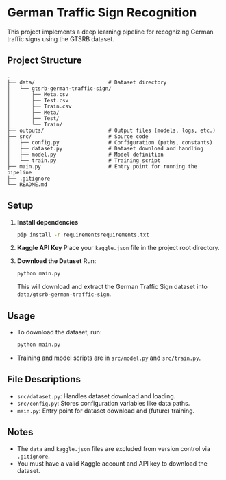 # German Traffic Sign Recognition

This project implements a deep learning pipeline for recognizing German traffic signs using the GTSRB dataset.

## Project Structure

```
.
├── data/                        # Dataset directory
│   └── gtsrb-german-traffic-sign/
│       ├── Meta.csv
│       ├── Test.csv
│       ├── Train.csv
│       ├── Meta/
│       ├── Test/
│       └── Train/
├── outputs/                     # Output files (models, logs, etc.)
├── src/                         # Source code
│   ├── config.py                # Configuration (paths, constants)
│   ├── dataset.py               # Dataset download and handling
│   ├── model.py                 # Model definition
│   └── train.py                 # Training script
├── main.py                      # Entry point for running the pipeline
├── .gitignore
└── README.md
```

## Setup

1. **Install dependencies**

   ```sh
   pip install -r requirementsrequirements.txt
   ```

2. **Kaggle API Key**
   Place your `kaggle.json` file in the project root directory.

3. **Download the Dataset**
   Run:
   ```sh
   python main.py
   ```
   This will download and extract the German Traffic Sign dataset into `data/gtsrb-german-traffic-sign`.

## Usage

- To download the dataset, run:
  ```sh
  python main.py
  ```
- Training and model scripts are in `src/model.py` and `src/train.py`.

## File Descriptions

- `src/dataset.py`: Handles dataset download and loading.
- `src/config.py`: Stores configuration variables like data paths.
- `main.py`: Entry point for dataset download and (future) training.

## Notes

- The `data` and `kaggle.json` files are excluded from version control via `.gitignore`.
- You must have a valid Kaggle account and API key to download the dataset.
